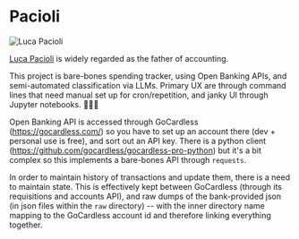 # Pacioli

![Luca Pacioli](https://commons.wikimedia.org/wiki/File:Luca_Pacioli_in_the_Summa.jpg#/media/File:Luca_Pacioli_in_the_Summa.jpg)

[Luca Pacioli](https://en.wikipedia.org/wiki/Luca_Pacioli) is widely regarded as the father of
accounting.

This project is bare-bones spending tracker, using Open Banking APIs, and semi-automated classification via LLMs.
Primary UX are through command lines that need manual set up for cron/repetition, and janky UI
through Jupyter notebooks. 🧑‍🍳😘

Open Banking API is accessed through GoCardless (https://gocardless.com/) so you have to set up
an account there (dev + personal use is free), and sort out an API key. There is a python client
(https://github.com/gocardless/gocardless-pro-python) but it's a bit complex so this implements
a bare-bones API through `requests`.

In order to maintain history of transactions and update them, there is a need to maintain state.
This is effectively kept between GoCardless (through its requisitions and accounts API), and raw
dumps of the bank-provided json (in json files within the `raw` directory) -- with the inner
directory name mapping to the GoCardless account id and therefore linking everything together.